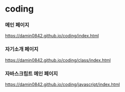 # coding

### 메인 페이지
https://damin0842.github.io/coding/index.html   

### 자기소개 페이지
https://damin0842.github.io/coding/class/index.html

### 자바스크립트 메인 페이지
https://damin0842.github.io/coding/javascript/index.html
